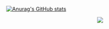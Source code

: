 [![Anurag's GitHub stats](https://github-readme-stats.vercel.app/api?username=jianqianyan&theme=graywhite)](https://github.com/anuraghazra/github-readme-stats)
<div align="center"> <img src="https://activity-graph.herokuapp.com/graph?username=jianqianyan&theme=xcode" /> </div>
